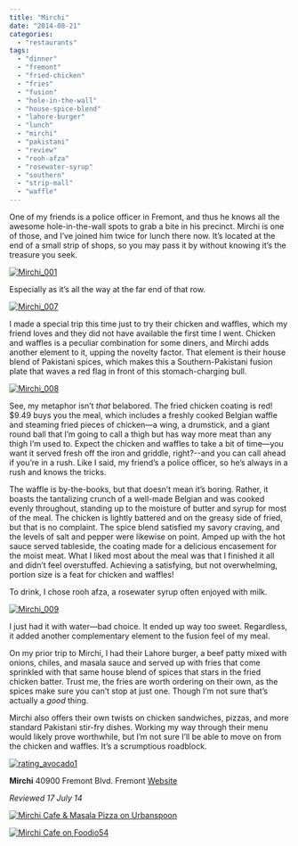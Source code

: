 ```yaml
---
title: "Mirchi"
date: "2014-08-21"
categories:
  - "restaurants"
tags:
  - "dinner"
  - "fremont"
  - "fried-chicken"
  - "fries"
  - "fusion"
  - "hole-in-the-wall"
  - "house-spice-blend"
  - "lahore-burger"
  - "lunch"
  - "mirchi"
  - "pakistani"
  - "review"
  - "rooh-afza"
  - "rosewater-syrup"
  - "southern"
  - "strip-mall"
  - "waffle"
---
```


One of my friends is a police officer in Fremont, and thus he knows all the awesome hole-in-the-wall spots to grab a bite in his precinct. Mirchi is one of those, and I’ve joined him twice for lunch there now. It’s located at the end of a small strip of shops, so you may pass it by without knowing it’s the treasure you seek.

[![Mirchi_001](http://s3.amazonaws.com/thegourmez-wpmedia/2014/08/Mirchi_001.jpg)](http://www.thegourmez.com/2014/08/mirchi-pakistani-chicken-waffles-fremont/mirchi_001/)

Especially as it’s all the way at the far end of that row.

[![Mirchi_007](http://s3.amazonaws.com/thegourmez-wpmedia/2014/08/Mirchi_007.jpg)](http://www.thegourmez.com/2014/08/mirchi-pakistani-chicken-waffles-fremont/mirchi_007/)

I made a special trip this time just to try their chicken and waffles, which my friend loves and they did not have available the first time I went. Chicken and waffles is a peculiar combination for some diners, and Mirchi adds another element to it, upping the novelty factor. That element is their house blend of Pakistani spices, which makes this a Southern-Pakistani fusion plate that waves a red flag in front of this stomach-charging bull.

[![Mirchi_008](http://s3.amazonaws.com/thegourmez-wpmedia/2014/08/Mirchi_008.jpg)](http://www.thegourmez.com/2014/08/mirchi-pakistani-chicken-waffles-fremont/mirchi_008/)

See, my metaphor isn’t _that_ belabored. The fried chicken coating is red! $9.49 buys you the meal, which includes a freshly cooked Belgian waffle and steaming fried pieces of chicken—a wing, a drumstick, and a giant round ball that I’m going to call a thigh but has way more meat than any thigh I’m used to. Expect the chicken and waffles to take a bit of time—you want it served fresh off the iron and griddle, right?--and you can call ahead if you’re in a rush. Like I said, my friend’s a police officer, so he’s always in a rush and knows the tricks.

The waffle is by-the-books, but that doesn’t mean it’s boring. Rather, it boasts the tantalizing crunch of a well-made Belgian and was cooked evenly throughout, standing up to the moisture of butter and syrup for most of the meal. The chicken is lightly battered and on the greasy side of fried, but that is no complaint. The spice blend satisfied my savory craving, and the levels of salt and pepper were likewise on point. Amped up with the hot sauce served tableside, the coating made for a delicious encasement for the moist meat. What I liked most about the meal was that I finished it all and didn’t feel overstuffed. Achieving a satisfying, but not overwhelming, portion size is a feat for chicken and waffles!

To drink, I chose rooh afza, a rosewater syrup often enjoyed with milk.

[![Mirchi_009](http://s3.amazonaws.com/thegourmez-wpmedia/2014/08/Mirchi_009.jpg)](http://www.thegourmez.com/2014/08/mirchi-pakistani-chicken-waffles-fremont/mirchi_009/)

I just had it with water—bad choice. It ended up way too sweet. Regardless, it added another complementary element to the fusion feel of my meal.

On my prior trip to Mirchi, I had their Lahore burger, a beef patty mixed with onions, chiles, and masala sauce and served up with fries that come sprinkled with that same house blend of spices that stars in the fried chicken batter. Trust me, the fries are worth ordering on their own, as the spices make sure you can’t stop at just one. Though I’m not sure that’s actually a _good_ thing.

Mirchi also offers their own twists on chicken sandwiches, pizzas, and more standard Pakistani stir-fry dishes. Working my way through their menu would likely prove worthwhile, but I’m not sure I’ll be able to move on from the chicken and waffles. It’s a scrumptious roadblock.

[![rating_avocado1](http://s3.amazonaws.com/thegourmez-wpmedia/2009/02/rating_avocado1.gif)](http://www.thegourmez.com/2009/02/restaurant-review-nanas-durham/rating_avocado1/)

**Mirchi** 40900 Fremont Blvd. Fremont [Website](http://www.mirchicafe.com/)

_Reviewed 17 July 14_

[![Mirchi Cafe & Masala Pizza on Urbanspoon](http://www.urbanspoon.com/b/link/87737/minilink.gif)](http://www.urbanspoon.com/r/6/87737/restaurant/Mirchi-Cafe-Masala-Pizza-Fremont)

[![Mirchi Cafe on Foodio54](http://foodio54.com/images/badge-2-f7bd.jpg)](http://foodio54.com/restaurant/Fremont-CA/f7bd/Mirchi-Cafe)
